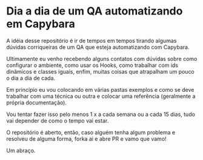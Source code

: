 # Dia a dia de um QA automatizando em Capybara

A idéia desse repositório é ir de tempos em tempos tirando algumas dúvidas corriqueiras de um QA que esteja automatizando com Capybara.

Ultimamente eu venho recebendo alguns contatos com dúvidas sobre como configurar o ambiente, como usar os Hooks, como trabalhar com ids dinâmicos e classes iguais, enfim, muitas coisas que atrapalham um pouco o dia a dia de cada.

Em princípio eu vou colocando em várias pastas exemplos e como se deve trabalhar com uma técnica ou outra e colocar uma referência (geralmente a própria documentação).

Vou tentar fazer isso pelo menos 1 x a cada semana ou a cada 15 dias, tudo vai depender de como o tempo vai estar. 

O repositório é aberto, então, caso alguém tenha algum problema e resolveu de alguma forma, forka ai e abre PR e vamo que vamo!

Um abraço.
